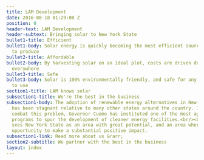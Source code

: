 ```yaml
---
title: LAM Development
date: 2016-08-18 01:29:00 Z
position: 0
header-text: LAM Development
header-subtext: Bringing solar to New York State
bullet1-title: Efficient
bullet1-body: Solar energy is quickly becoming the most efficient source of power
  to produce
bullet2-title: Affordable
bullet2-body: By harvesting solar on an ideal plot, costs are driven down for consumers
  everywhere
bullet3-title: Safe
bullet3-body: Solar is 100% environmentally friendly, and safe for any neighborhood
  to use
section1-title: LAM knows solar
subsection1-title: We're the best in the business
subsection1-body: The adoption of renewable energy alternatives in New York State
  has been stagnant relative to many other states around the country. In order to
  combat this problem, Governor Cuomo has instituted one of the most aggressive energy
  programs to spur the development of cleaner energy facilities.<br/><br/>LAM Development
  sees New York State as an area with great potential, and an area where we have the
  opportunity to make a substantial positive impact.
subsection1-link: Read more about us &rarr;
section2-subtitle: We partner with the best in the business
layout: index
---
```


